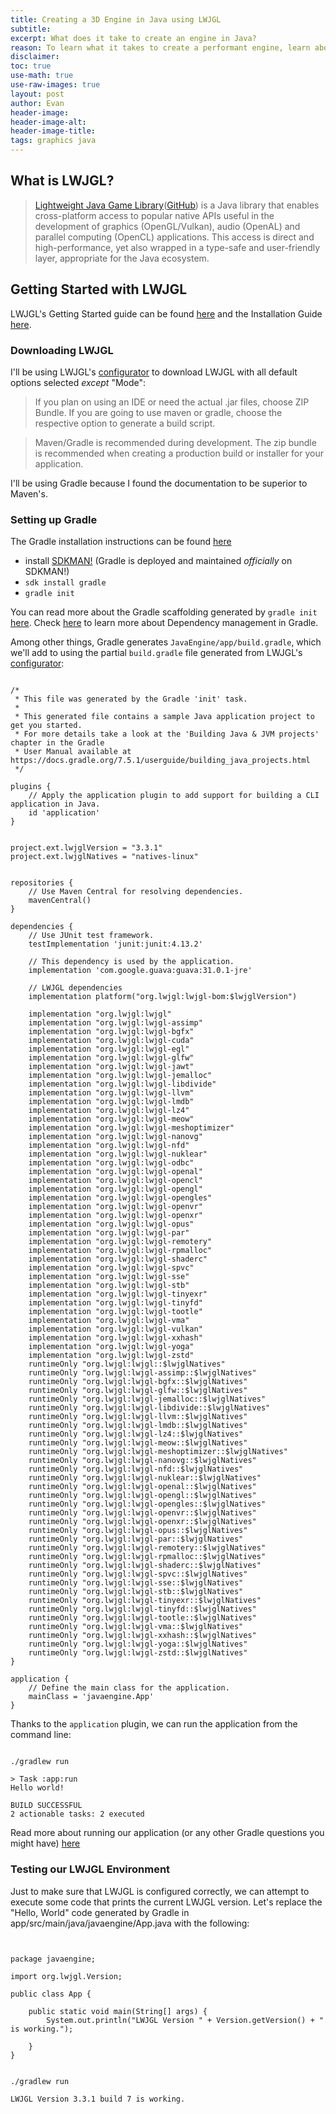 ```yaml
---
title: Creating a 3D Engine in Java using LWJGL
subtitle: 
excerpt: What does it take to create an engine in Java?
reason: To learn what it takes to create a performant engine, learn about real-time rendering, and brush up on Java
disclaimer:
toc: true
use-math: true
use-raw-images: true 
layout: post
author: Evan
header-image:
header-image-alt:
header-image-title:
tags: graphics java
---
```


## What is LWJGL?
> [Lightweight Java Game Library](https://www.lwjgl.org/)([GitHub](https://github.com/LWJGL/lwjgl3)) is a Java library that enables cross-platform access to popular native APIs useful in the development of graphics (OpenGL/Vulkan), audio (OpenAL) and parallel computing (OpenCL) applications. This access is direct and high-performance, yet also wrapped in a type-safe and user-friendly layer, appropriate for the Java ecosystem.

## Getting Started with LWJGL
LWJGL's Getting Started guide can be found [here](https://github.com/LWJGL/lwjgl3#getting-started) and the Installation Guide [here](https://github.com/LWJGL/lwjgl3-wiki/wiki/1.2.-Install).

### Downloading LWJGL
I'll be using LWJGL's [configurator](https://www.lwjgl.org/customize) to download LWJGL with all default options selected *except* "Mode":

> If you plan on using an IDE or need the actual .jar files, choose ZIP Bundle. If you are going to use maven or gradle, choose the respective option to generate a build script.

> Maven/Gradle is recommended during development. The zip bundle is recommended when creating a production build or installer for your application.  

I'll be using Gradle because I found the documentation to be superior to Maven's.

### Setting up Gradle
The Gradle installation instructions can be found [here](https://docs.gradle.org/current/userguide/installation.html#installation)

- install [SDKMAN!](https://sdkman.io/install) (Gradle is deployed and maintained *officially* on SDKMAN!)
- `sdk install gradle`
- `gradle init`

You can read more about the Gradle scaffolding generated by `gradle init` [here](https://docs.gradle.org/current/samples/sample_building_java_applications.html#run_the_application). Check [here](https://docs.gradle.org/current/userguide/dependency_management.html) to learn more about Dependency management in Gradle.

Among other things, Gradle generates `JavaEngine/app/build.gradle`, which we'll add to using the partial `build.gradle` file generated from LWJGL's [configurator](https://www.lwjgl.org/customize):

<pre><code class="language-gradle">
/*
 * This file was generated by the Gradle 'init' task.
 *
 * This generated file contains a sample Java application project to get you started.
 * For more details take a look at the 'Building Java & JVM projects' chapter in the Gradle
 * User Manual available at https://docs.gradle.org/7.5.1/userguide/building_java_projects.html
 */

plugins {
    // Apply the application plugin to add support for building a CLI application in Java.
    id 'application'
}


project.ext.lwjglVersion = "3.3.1"
project.ext.lwjglNatives = "natives-linux"


repositories {
    // Use Maven Central for resolving dependencies.
    mavenCentral()
}

dependencies {
    // Use JUnit test framework.
    testImplementation 'junit:junit:4.13.2'

    // This dependency is used by the application.
    implementation 'com.google.guava:guava:31.0.1-jre'

    // LWJGL dependencies
    implementation platform("org.lwjgl:lwjgl-bom:$lwjglVersion")

	implementation "org.lwjgl:lwjgl"
	implementation "org.lwjgl:lwjgl-assimp"
	implementation "org.lwjgl:lwjgl-bgfx"
	implementation "org.lwjgl:lwjgl-cuda"
	implementation "org.lwjgl:lwjgl-egl"
	implementation "org.lwjgl:lwjgl-glfw"
	implementation "org.lwjgl:lwjgl-jawt"
	implementation "org.lwjgl:lwjgl-jemalloc"
	implementation "org.lwjgl:lwjgl-libdivide"
	implementation "org.lwjgl:lwjgl-llvm"
	implementation "org.lwjgl:lwjgl-lmdb"
	implementation "org.lwjgl:lwjgl-lz4"
	implementation "org.lwjgl:lwjgl-meow"
	implementation "org.lwjgl:lwjgl-meshoptimizer"
	implementation "org.lwjgl:lwjgl-nanovg"
	implementation "org.lwjgl:lwjgl-nfd"
	implementation "org.lwjgl:lwjgl-nuklear"
	implementation "org.lwjgl:lwjgl-odbc"
	implementation "org.lwjgl:lwjgl-openal"
	implementation "org.lwjgl:lwjgl-opencl"
	implementation "org.lwjgl:lwjgl-opengl"
	implementation "org.lwjgl:lwjgl-opengles"
	implementation "org.lwjgl:lwjgl-openvr"
	implementation "org.lwjgl:lwjgl-openxr"
	implementation "org.lwjgl:lwjgl-opus"
	implementation "org.lwjgl:lwjgl-par"
	implementation "org.lwjgl:lwjgl-remotery"
	implementation "org.lwjgl:lwjgl-rpmalloc"
	implementation "org.lwjgl:lwjgl-shaderc"
	implementation "org.lwjgl:lwjgl-spvc"
	implementation "org.lwjgl:lwjgl-sse"
	implementation "org.lwjgl:lwjgl-stb"
	implementation "org.lwjgl:lwjgl-tinyexr"
	implementation "org.lwjgl:lwjgl-tinyfd"
	implementation "org.lwjgl:lwjgl-tootle"
	implementation "org.lwjgl:lwjgl-vma"
	implementation "org.lwjgl:lwjgl-vulkan"
	implementation "org.lwjgl:lwjgl-xxhash"
	implementation "org.lwjgl:lwjgl-yoga"
	implementation "org.lwjgl:lwjgl-zstd"
	runtimeOnly "org.lwjgl:lwjgl::$lwjglNatives"
	runtimeOnly "org.lwjgl:lwjgl-assimp::$lwjglNatives"
	runtimeOnly "org.lwjgl:lwjgl-bgfx::$lwjglNatives"
	runtimeOnly "org.lwjgl:lwjgl-glfw::$lwjglNatives"
	runtimeOnly "org.lwjgl:lwjgl-jemalloc::$lwjglNatives"
	runtimeOnly "org.lwjgl:lwjgl-libdivide::$lwjglNatives"
	runtimeOnly "org.lwjgl:lwjgl-llvm::$lwjglNatives"
	runtimeOnly "org.lwjgl:lwjgl-lmdb::$lwjglNatives"
	runtimeOnly "org.lwjgl:lwjgl-lz4::$lwjglNatives"
	runtimeOnly "org.lwjgl:lwjgl-meow::$lwjglNatives"
	runtimeOnly "org.lwjgl:lwjgl-meshoptimizer::$lwjglNatives"
	runtimeOnly "org.lwjgl:lwjgl-nanovg::$lwjglNatives"
	runtimeOnly "org.lwjgl:lwjgl-nfd::$lwjglNatives"
	runtimeOnly "org.lwjgl:lwjgl-nuklear::$lwjglNatives"
	runtimeOnly "org.lwjgl:lwjgl-openal::$lwjglNatives"
	runtimeOnly "org.lwjgl:lwjgl-opengl::$lwjglNatives"
	runtimeOnly "org.lwjgl:lwjgl-opengles::$lwjglNatives"
	runtimeOnly "org.lwjgl:lwjgl-openvr::$lwjglNatives"
	runtimeOnly "org.lwjgl:lwjgl-openxr::$lwjglNatives"
	runtimeOnly "org.lwjgl:lwjgl-opus::$lwjglNatives"
	runtimeOnly "org.lwjgl:lwjgl-par::$lwjglNatives"
	runtimeOnly "org.lwjgl:lwjgl-remotery::$lwjglNatives"
	runtimeOnly "org.lwjgl:lwjgl-rpmalloc::$lwjglNatives"
	runtimeOnly "org.lwjgl:lwjgl-shaderc::$lwjglNatives"
	runtimeOnly "org.lwjgl:lwjgl-spvc::$lwjglNatives"
	runtimeOnly "org.lwjgl:lwjgl-sse::$lwjglNatives"
	runtimeOnly "org.lwjgl:lwjgl-stb::$lwjglNatives"
	runtimeOnly "org.lwjgl:lwjgl-tinyexr::$lwjglNatives"
	runtimeOnly "org.lwjgl:lwjgl-tinyfd::$lwjglNatives"
	runtimeOnly "org.lwjgl:lwjgl-tootle::$lwjglNatives"
	runtimeOnly "org.lwjgl:lwjgl-vma::$lwjglNatives"
	runtimeOnly "org.lwjgl:lwjgl-xxhash::$lwjglNatives"
	runtimeOnly "org.lwjgl:lwjgl-yoga::$lwjglNatives"
	runtimeOnly "org.lwjgl:lwjgl-zstd::$lwjglNatives"
}

application {
    // Define the main class for the application.
    mainClass = 'javaengine.App'
}
</code></pre>

Thanks to the `application` plugin, we can run the application from the command line:
<pre><code class="language-console">
./gradlew run

> Task :app:run
Hello world!

BUILD SUCCESSFUL
2 actionable tasks: 2 executed
</code></pre>
Read more about running our application (or any other Gradle questions you might have) [here](https://docs.gradle.org/current/samples/sample_building_java_applications.html#run_the_application)




### Testing our LWJGL Environment
Just to make sure that LWJGL is configured correctly, we can attempt to execute some code that prints the current LWJGL version. Let's replace the "Hello, World" code generated by Gradle in app/src/main/java/javaengine/App.java with the following:

<pre><code class="language-java">

package javaengine;

import org.lwjgl.Version;

public class App { 

    public static void main(String[] args) {
        System.out.println("LWJGL Version " + Version.getVersion() + " is working.");

    }
}
</code></pre>

<pre><code class="language-console">
./gradlew run

LWJGL Version 3.3.1 build 7 is working.
</code></pre>


